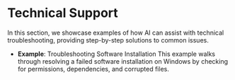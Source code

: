 # Technical Support

In this section, we showcase examples of how AI can assist with technical troubleshooting, providing step-by-step solutions to common issues.

- **Example**: Troubleshooting Software Installation
  This example walks through resolving a failed software installation on Windows by checking for permissions, dependencies, and corrupted files.

